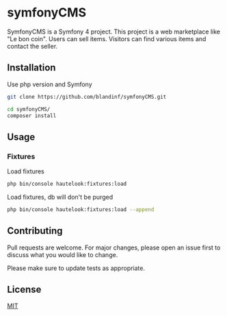 
# symfonyCMS

SymfonyCMS is a Symfony 4 project. This project is a web marketplace like "Le bon coin".
Users can sell items. Visitors can find various items and contact the seller.
## Installation

Use php version and Symfony  

```bash
git clone https://github.com/blandinf/symfonyCMS.git

cd symfonyCMS/
composer install
```

## Usage


### Fixtures

Load fixtures 
```bash
php bin/console hautelook:fixtures:load
```

Load fixtures, db will don't be purged
```bash
php bin/console hautelook:fixtures:load --append
```

## Contributing
Pull requests are welcome. For major changes, please open an issue first to discuss what you would like to change.

Please make sure to update tests as appropriate.

## License
[MIT](https://choosealicense.com/licenses/mit/)
